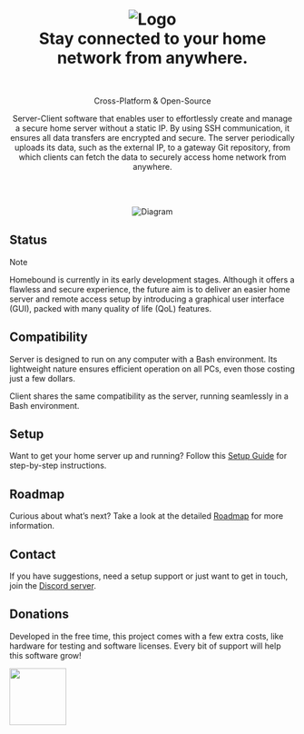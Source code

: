 <h1 align="center">
    <img src="https://github.com/user-attachments/assets/06cc0a10-fc37-4342-b084-6d689e046775" alt="Logo" />
    </br>
    <b>Stay connected to your home network from anywhere.</b>
</h1>

</br>
<p align="center">
    Cross-Platform & Open-Source
</p>

<p align="center">
Server-Client software that enables user to effortlessly create and manage a secure home server without a static IP. By using SSH communication, it ensures all data transfers are encrypted and secure. The server periodically uploads its data, such as the external IP, to a gateway Git repository, from which clients can fetch the data to securely access home network from anywhere.
</p>

</br>
</br>
<p align="center">
<img src="https://github.com/user-attachments/assets/0c5c8493-ac31-498b-87a4-6cd8871ce0a7" alt="Diagram" />
</p>

## Status

> [!NOTE]
> Homebound is currently in its early development stages. Although it offers a flawless and secure experience, the future aim is to deliver an easier home server and remote access setup by introducing a graphical user interface (GUI), packed with many quality of life (QoL) features.

## Compatibility

Server is designed to run on any computer with a Bash environment. Its lightweight nature ensures efficient operation on all PCs, even those costing just a few dollars.

Client shares the same compatibility as the server, running seamlessly in a Bash environment.


## Setup

Want to get your home server up and running? Follow this [Setup Guide](SETUPGUIDE.md) for step-by-step instructions.

## Roadmap

Curious about what’s next? Take a look at the detailed [Roadmap](ROADMAP.md) for more information.

## Contact

If you have suggestions, need a setup support or just want to get in touch, join the [Discord server]().

## Donations
Developed in the free time, this project comes with a few extra costs, like hardware for testing and software licenses. Every bit of support will help this software grow!

<a href="https://www.paypal.com/paypalme/matijajambresic">
    <img src="https://sironaequine.org.uk/wp-content/uploads/2018/05/paypal-donate-button-png-clipart.png?w=517" width = 100>
</a>


    
